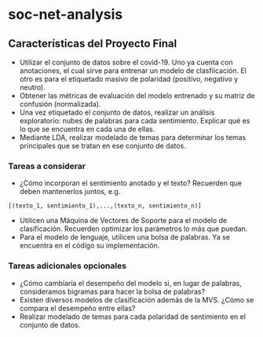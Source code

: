 # soc-net-analysis

## Características del Proyecto Final
- Utilizar el conjunto de datos sobre el covid-19. Uno ya cuenta con anotaciones, el cual sirve para entrenar un modelo de clasfiicación. El otro es para el etiquetado masivo de polaridad (positivo, negativo y neutro).
- Obtener las métricas de evaluación del modelo entrenado y su matriz de confusión (normalizada).
- Una vez etiquetado el conjunto de datos, realizar un análisis exploratorio: nubes de palabras para cada sentimiento. Explicar qué es lo que se encuentra en cada una de ellas.
- Mediante LDA, realizar modelado de temas para determinar los temas principales que se tratan en ese conjunto de datos.

### Tareas a considerar
- ¿Cómo incorporan el sentimiento anotado y el texto? Recuerden que deben mantenerlos juntos, e.g.

```[(texto_1, sentimiento_1),...,(texto_n, sentimiento_n)]```

- Utilicen una Máquina de Vectores de Soporte para el modelo de clasificación. Recuerden optimizar los parámetros lo más que puedan.
- Para el modelo de lenguaje, utilicen una bolsa de palabras. Ya se encuentra en el código su implementación.

### Tareas adicionales opcionales
- ¿Cómo cambiaría el desempeño del modelo si, en lugar de palabras, consideramos bigramas para hacer la bolsa de palabras?
- Existen diversos modelos de clasificación además de la MVS. ¿Cómo se compara el desempeño entre ellas?
- Realizar modelado de temas para cada polaridad de sentimiento en el conjunto de datos.
